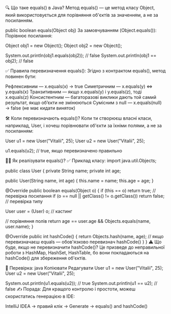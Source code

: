 🔍 Що таке equals() в Java?
Метод equals() — це метод класу Object, який використовується для порівняння об'єктів за значенням, а не за посиланням.

public boolean equals(Object obj)
За замовчуванням (Object.equals()):
Порівнює посилання:

Object obj1 = new Object();
Object obj2 = new Object();

System.out.println(obj1.equals(obj2)); // false
System.out.println(obj1 == obj2);      // false



✅ Правила перевизначення equals():
Згідно з контрактом equals(), метод повинен бути:

Рефлексивним — x.equals(x) → true
Симетричним — x.equals(y) ⇔ y.equals(x)
Транзитивним — якщо x.equals(y) і y.equals(z), тоді x.equals(z)
Консистентним — багаторазові виклики дають той самий результат, якщо об’єкти не змінюються
Сумісним з null — x.equals(null) → false (не має кидати виняток)

🛠️ Коли перевизначають equals()?
Коли ти створюєш власні класи, наприклад, User, і хочеш порівнювати об'єкти за їхніми полями, а не за посиланням:

User u1 = new User("Vitalii", 25);
User u2 = new User("Vitalii", 25);

u1.equals(u2); // true, якщо перевизначено правильно


🧑‍💻 Як реалізувати equals()?
✅ Приклад класу:
import java.util.Objects;

public class User {
private String name;
private int age;

public User(String name, int age) {
        this.name = name;
        this.age = age;
    }

@Override
    public boolean equals(Object o) {
        if (this == o) return true; // перевірка посилання
        if (o == null || getClass() != o.getClass()) return false; // перевірка типу

User user = (User) o; // кастинг

// порівняння полів
        return age == user.age && Objects.equals(name, user.name);
    }

@Override
    public int hashCode() {
        return Objects.hash(name, age); // якщо перевизначаєш equals — обов'язково перевизнач hashCode()
    }
}
⚠️ Що буде, якщо не перевизначити hashCode()?
Це призведе до неправильної роботи з HashMap, HashSet, HashTable, бо вони покладаються на hashCode() для збереження об'єктів.

🧪 Перевірка:
java
Копіювати
Редагувати
User u1 = new User("Vitalii", 25);
User u2 = new User("Vitalii", 25);

System.out.println(u1.equals(u2)); // true
System.out.println(u1 == u2);      // false
✍️ Порада:
Для кращого контролю і простоти, можеш скористатись генерацією в IDE:

IntelliJ IDEA → правий клік → Generate → equals() and hashCode()